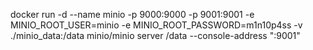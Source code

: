 docker run -d --name minio -p 9000:9000 -p 9001:9001 -e MINIO_ROOT_USER=minio -e MINIO_ROOT_PASSWORD=m1n10p4ss -v ./minio_data:/data minio/minio server /data --console-address ":9001"